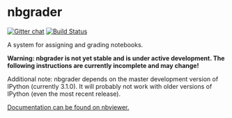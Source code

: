 # nbgrader

[![Gitter chat](https://badges.gitter.im/jupyter/nbgrader.png)](https://gitter.im/jupyter/nbgrader)
[![Build Status](https://travis-ci.org/jupyter/nbgrader.svg)](https://travis-ci.org/jupyter/nbgrader)

A system for assigning and grading notebooks.

**Warning: nbgrader is not yet stable and is under active development. The following instructions are currently incomplete and may change!**

Additional note: nbgrader depends on the master development version of IPython (currently 3.1.0). It will probably not work with older versions of IPython (even the most recent release).

[Documentation can be found on nbviewer.](http://nbviewer.ipython.org/github/jupyter/nbgrader/tree/docs/Index.ipynb)

